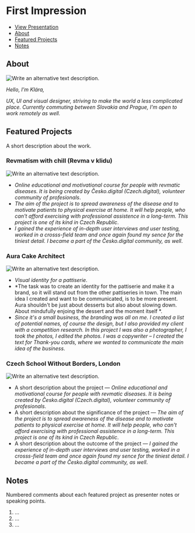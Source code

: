 # First Impression

<!-- This is a comment, only visible to the author: Add a link to your presentation. -->
<!-- Presentations do not need to be a PDF, you may link elsewhere, such as Figma, YouTube, etc. -->
<!-- Consider adding navigation to each section (About, Featured Projects, Notes, etc.) -->

- [View Presentation](img/surname-draft-first-impression-2023.pdf)
- [About](#about)
- [Featured Projects](#featured-projects)
- [Notes](#notes)

## About

<!-- Consider including a headshot. We’re not designing, so keep the image width/height around 320px x 320px (square). Replace "surname" with your surname in the file name. -->

![Write an alternative text description.](img/surname-headshot.jpg)

_Hello, I’m Klára,_

_UX, UI and visual designer, striving to make the world a less complicated place. Currently commuting between Slovakia and Prague, I'm open to work remotely as well._

## Featured Projects

A short description about the work.

### Revmatism with chill (Revma v klidu)

<!-- Use a static poster image or animated GIF, but no video files. Again, keep the image width/height manageable, around 1280x x 720px (16:9 aspect ratio), or a max-width of 1280px. -->

![Write an alternative text description.](img/featured-project-01.png)

- *Online educational and motivational course for people with revmatic diseases. It is being created by Česko.digital (Czech.digital), volunteer community of profesionals*.
- *The aim of the project is to spread awareness of the disease and to motivate patients to physical exercise at home. It will help people, who can't afford exercising with professional assistence in a long-term. This project is one of its kind in Czech Republic*.
- *I gained the experience of in-depth user interviews and user testing, worked in a crosss-field team and once again found my sence for the tiniest detail. I became a part of the Česko.digital community, as well*.

### Aura Cake Architect

<!-- Use a static poster image or animated GIF, but no video files. Again, keep the image width/height manageable, around 1280x x 720px (16:9 aspect ratio), or a max-width of 1280px. -->

![Write an alternative text description.](img/featured-project-01.png)

- *Visual identity for a pattiserie*.
- *The task was to create an identity for the pattiserie and make it a brand, so it will stand out from the other pattiseries in town. The main idea I created and want to be communicated, is to be more present. Aura shouldn't be just about desserts but also about slowing down. About mindufully enjoing the dessert and the moment itself *.
- *Since it's a small business, the branding was all on me. I created a list of potential names, of course the design, but I also provided my client with a competition research. In this project I was also a photographer, I took the photos, I edited the photos. I was a copywriter – I created the text for Thank-you cards, where we wanted to communicate the main idea of the business*.

### Czech School Without Borders, London

<!-- Use a static poster image or animated GIF, but no video files. Again, keep the image width/height manageable, around 1280x x 720px (16:9 aspect ratio), or a max-width of 1280px. -->

![Write an alternative text description.](img/featured-project-01.png)

- A short description about the project — *Online educational and motivational course for people with revmatic diseases. It is being created by Česko.digital (Czech.digital), volunteer community of profesionals*.
- A short description about the significance of the project — *The aim of the project is to spread awareness of the disease and to motivate patients to physical exercise at home. It will help people, who can't afford exercising with professional assistence in a long-term. This project is one of its kind in Czech Republic*.
- A short description about the outcome of the project — *I gained the experience of in-depth user interviews and user testing, worked in a crosss-field team and once again found my sence for the tiniest detail. I became a part of the Česko.digital community, as well*.

## Notes

Numbered comments about each featured project as presenter notes or speaking points.

1. …
2. …
3. …
<!-- And so on. -->
